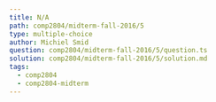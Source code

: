 ```yaml
---
title: N/A
path: comp2804/midterm-fall-2016/5
type: multiple-choice
author: Michiel Smid
question: comp2804/midterm-fall-2016/5/question.ts
solution: comp2804/midterm-fall-2016/5/solution.md
tags:
  - comp2804
  - comp2804-midterm
---
```

